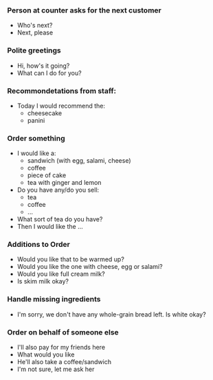 ### Person at counter asks for the next customer
* Who's next?
* Next, please

### Polite greetings
* Hi, how's it going?
* What can I do for you?

### Recommondetations from staff:
* Today I would recommend the:
  * cheesecake
  * panini

### Order something
* I would like a:
  * sandwich (with egg, salami, cheese)
  * coffee
  * piece of cake
  * tea with ginger and lemon
* Do you have any/do you sell:
  * tea
  * coffee
  * ...
* What sort of tea do you have?
* Then I would like the ...

### Additions to Order
* Would you like that to be warmed up?
* Would you like the one with cheese, egg or salami?
* Would you like full cream milk?
* Is skim milk okay?

### Handle missing ingredients
* I'm sorry, we don't have any whole-grain bread left. Is white okay?


### Order on behalf of someone else
* I'll also pay for my friends here
* What would you like
* He'll also take a coffee/sandwich
* I'm not sure, let me ask her
